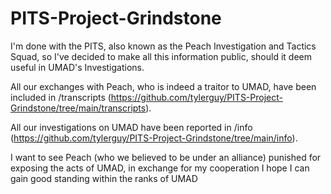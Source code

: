 # PITS-Project-Grindstone

I'm done with the PITS, also known as the Peach Investigation and Tactics Squad, so I've decided to make all this information public, should it deem useful in UMAD's Investigations.

All our exchanges with Peach, who is indeed a traitor to UMAD, have been included in /transcripts (https://github.com/tylerguy/PITS-Project-Grindstone/tree/main/transcripts).

All our investigations on UMAD have been reported in /info (https://github.com/tylerguy/PITS-Project-Grindstone/tree/main/info).

I want to see Peach (who we believed to be under an alliance) punished for exposing the acts of UMAD, in exchange for my cooperation I hope I can gain good standing within the ranks of UMAD

